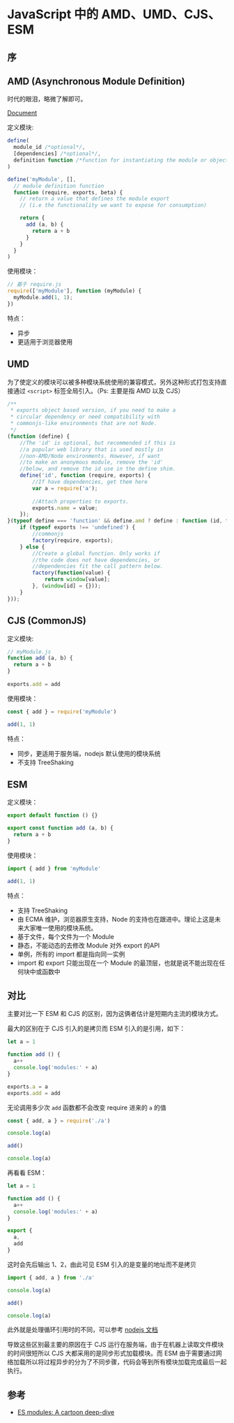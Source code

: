 # JavaScript 中的 AMD、UMD、CJS、ESM

## 序

## AMD (Asynchronous Module Definition) 
时代的眼泪，略微了解即可。  

[Document](https://github.com/amdjs/amdjs-api)

定义模块:
```js
define(
  module_id /*optional*/, 
  [dependencies] /*optional*/, 
  definition function /*function for instantiating the module or object*/
)

define('myModule', [],
  // module definition function
  function (require, exports, beta) {
    // return a value that defines the module export
    // (i.e the functionality we want to expose for consumption)

    return {
      add (a, b) {
        return a + b
      }
    }
  }
)
```
使用模块：
```js
// 基于 require.js
require(['myModule'], function (myModule) {
  myModule.add(1, 1);
})
```
特点：
* 异步
* 更适用于浏览器使用


## UMD
为了使定义的模块可以被多种模块系统使用的兼容模式，另外这种形式打包支持直接通过 `<script>` 标签全局引入。（Ps: 主要是指 AMD 以及 CJS）
```js
/**
 * exports object based version, if you need to make a
 * circular dependency or need compatibility with
 * commonjs-like environments that are not Node.
 */
(function (define) {
    //The 'id' is optional, but recommended if this is
    //a popular web library that is used mostly in
    //non-AMD/Node environments. However, if want
    //to make an anonymous module, remove the 'id'
    //below, and remove the id use in the define shim.
    define('id', function (require, exports) {
        //If have dependencies, get them here
        var a = require('a');
 
        //Attach properties to exports.
        exports.name = value;
    });
}(typeof define === 'function' && define.amd ? define : function (id, factory) {
    if (typeof exports !== 'undefined') {
        //commonjs
        factory(require, exports);
    } else {
        //Create a global function. Only works if
        //the code does not have dependencies, or
        //dependencies fit the call pattern below.
        factory(function(value) {
            return window[value];
        }, (window[id] = {}));
    }
}));
```

## CJS (CommonJS)
定义模块:
```js
// myModule.js
function add (a, b) {
  return a + b
}
 
exports.add = add
```
使用模块：
```js
const { add } = require('myModule')

add(1, 1)
```
特点：
* 同步，更适用于服务端，nodejs 默认使用的模块系统
* 不支持 TreeShaking


## ESM
定义模块：
```js
export default function () {}

export const function add (a, b) {
  return a + b
}
```
使用模块：
```js
import { add } from 'myModule'

add(1, 1)
```
特点：
* 支持 TreeShaking
* 由 ECMA 维护，浏览器原生支持，Node 的支持也在跟进中。理论上这是未来大家唯一使用的模块系统。
* 基于文件，每个文件为一个 Module
* 静态，不能动态的去修改 Module 对外 export 的API
* 单例，所有的 import 都是指向同一实例
* import 和 export 只能出现在一个 Module 的最顶层，也就是说不能出现在任何块中或函数中

## 对比
主要对比一下 ESM 和 CJS 的区别，因为这俩者估计是短期内主流的模块方式。  

最大的区别在于 CJS 引入的是拷贝而 ESM 引入的是引用，如下：
```js
let a = 1

function add () {
  a++
  console.log('modules:' + a)
}

exports.a = a
exports.add = add
```
无论调用多少次 `add` 函数都不会改变 require 进来的 `a` 的值
```js
const { add, a } = require('./a')

console.log(a)

add()

console.log(a)
```
再看看 ESM：
```js
let a = 1

function add () {
  a++
  console.log('modules:' + a)
}

export {
  a,
  add
}
```
这时会先后输出 1、2，由此可见 ESM 引入的是变量的地址而不是拷贝
```js
import { add, a } from './a'

console.log(a)

add()

console.log(a)
```
此外就是处理循环引用时的不同，可以参考 [nodejs 文档](https://nodejs.org/dist/latest-v14.x/docs/api/modules.html#modules_cycles)   

导致这些区别最主要的原因在于 CJS 运行在服务端，由于在机器上读取文件模块的时间很短所以 CJS 大都采用的是同步形式加载模块。而 ESM 由于需要通过网络加载所以将过程异步的分为了不同步骤，代码会等到所有模块加载完成最后一起执行。

## 参考
* [ES modules: A cartoon deep-dive](https://hacks.mozilla.org/2018/03/es-modules-a-cartoon-deep-dive/)
